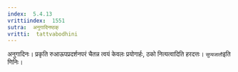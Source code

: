 ```yaml
---
index:  5.4.13
vrittiindex:  1551
sutra:  अनुगादिनष्ठक्
vritti:  tattvabodhini 
---
```


अनुगादिनः। प्रकृति रुआऊपप्रदर्शनपरं चैतन्न त्वयं केवलः प्रयोगार्हः, ठको नित्यत्वादिति हरदत्तः। `सुप्यजातौ`इति णिनिः।

